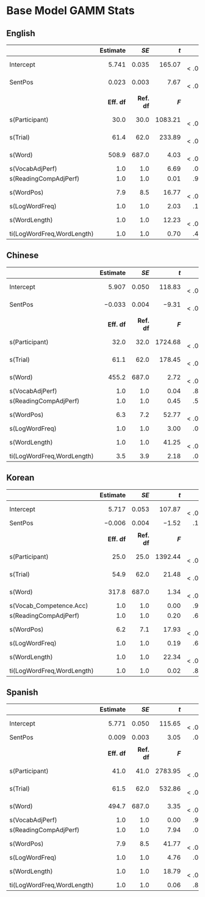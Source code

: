 # Base Model GAMM Stats

## English
|                            | **Estimate** |    ***SE*** |   ***t*** | ***p*** |
|----------------------------|-------------:|------------:|----------:|--------:|
| Intercept                  |      $5.741$ |     $0.035$ |  $165.07$ | $<.001$ |
| SentPos                    |      $0.023$ |     $0.003$ |    $7.67$ | $<.001$ |
|                            |              |             |           |         |
|                            |  **Eff. df** | **Ref. df** |   ***F*** | ***p*** |
| s(Participant)             |       $30.0$ |      $30.0$ | $1083.21$ | $<.001$ |
| s(Trial)                   |       $61.4$ |      $62.0$ |  $233.89$ | $<.001$ |
| s(Word)                    |      $508.9$ |     $687.0$ |    $4.03$ | $<.001$ |
| s(VocabAdjPerf)            |        $1.0$ |       $1.0$ |    $6.69$ |  $.010$ |
| s(ReadingCompAdjPerf)      |        $1.0$ |       $1.0$ |    $0.01$ |  $.935$ |
| s(WordPos)                 |        $7.9$ |       $8.5$ |   $16.77$ | $<.001$ |
| s(LogWordFreq)             |        $1.0$ |       $1.0$ |    $2.03$ |  $.154$ |
| s(WordLength)              |        $1.0$ |       $1.0$ |   $12.23$ | $<.001$ |
| ti(LogWordFreq,WordLength) |        $1.0$ |       $1.0$ |    $0.70$ |  $.403$ |

## Chinese
|                            | **Estimate** |    ***SE*** |   ***t*** | ***p*** |
|----------------------------|-------------:|------------:|----------:|--------:|
| Intercept                  |      $5.907$ |     $0.050$ |  $118.83$ | $<.001$ |
| SentPos                    |     $-0.033$ |     $0.004$ |   $-9.31$ | $<.001$ |
|                            |              |             |           |         |
|                            |  **Eff. df** | **Ref. df** |   ***F*** | ***p*** |
| s(Participant)             |       $32.0$ |      $32.0$ | $1724.68$ | $<.001$ |
| s(Trial)                   |       $61.1$ |      $62.0$ |  $178.45$ | $<.001$ |
| s(Word)                    |      $455.2$ |     $687.0$ |    $2.72$ | $<.001$ |
| s(VocabAdjPerf)            |        $1.0$ |       $1.0$ |    $0.04$ |  $.852$ |
| s(ReadingCompAdjPerf)      |        $1.0$ |       $1.0$ |    $0.45$ |  $.505$ |
| s(WordPos)                 |        $6.3$ |       $7.2$ |   $52.77$ | $<.001$ |
| s(LogWordFreq)             |        $1.0$ |       $1.0$ |    $3.00$ |  $.083$ |
| s(WordLength)              |        $1.0$ |       $1.0$ |   $41.25$ | $<.001$ |
| ti(LogWordFreq,WordLength) |        $3.5$ |       $3.9$ |    $2.18$ |  $.066$ |

## Korean
|                            | **Estimate** |    ***SE*** |   ***t*** | ***p*** |
|----------------------------|-------------:|------------:|----------:|--------:|
| Intercept                  |      $5.717$ |     $0.053$ |  $107.87$ | $<.001$ |
| SentPos                    |     $-0.006$ |     $0.004$ |   $-1.52$ |  $.128$ |
|                            |              |             |           |         |
|                            |  **Eff. df** | **Ref. df** |   ***F*** | ***p*** |
| s(Participant)             |       $25.0$ |      $25.0$ | $1392.44$ | $<.001$ |
| s(Trial)                   |       $54.9$ |      $62.0$ |   $21.48$ | $<.001$ |
| s(Word)                    |      $317.8$ |     $687.0$ |    $1.34$ | $<.001$ |
| s(Vocab_Competence.Acc)    |        $1.0$ |       $1.0$ |    $0.00$ |  $.964$ |
| s(ReadingCompAdjPerf)      |        $1.0$ |       $1.0$ |    $0.20$ |  $.655$ |
| s(WordPos)                 |        $6.2$ |       $7.1$ |   $17.93$ | $<.001$ |
| s(LogWordFreq)             |        $1.0$ |       $1.0$ |    $0.19$ |  $.661$ |
| s(WordLength)              |        $1.0$ |       $1.0$ |   $22.34$ | $<.001$ |
| ti(LogWordFreq,WordLength) |        $1.0$ |       $1.0$ |    $0.02$ |  $.882$ |

## Spanish
|                            | **Estimate** |    ***SE*** |   ***t*** | ***p*** |
|----------------------------|-------------:|------------:|----------:|--------:|
| Intercept                  |      $5.771$ |     $0.050$ |  $115.65$ | $<.001$ |
| SentPos                    |      $0.009$ |     $0.003$ |    $3.05$ |  $.002$ |
|                            |              |             |           |         |
|                            |  **Eff. df** | **Ref. df** |   ***F*** | ***p*** |
| s(Participant)             |       $41.0$ |      $41.0$ | $2783.95$ | $<.001$ |
| s(Trial)                   |       $61.5$ |      $62.0$ |  $532.86$ | $<.001$ |
| s(Word)                    |      $494.7$ |     $687.0$ |    $3.35$ | $<.001$ |
| s(VocabAdjPerf)            |        $1.0$ |       $1.0$ |    $0.00$ |  $.980$ |
| s(ReadingCompAdjPerf)      |        $1.0$ |       $1.0$ |    $7.94$ |  $.005$ |
| s(WordPos)                 |        $7.9$ |       $8.5$ |   $41.77$ | $<.001$ |
| s(LogWordFreq)             |        $1.0$ |       $1.0$ |    $4.76$ |  $.029$ |
| s(WordLength)              |        $1.0$ |       $1.0$ |   $18.79$ | $<.001$ |
| ti(LogWordFreq,WordLength) |        $1.0$ |       $1.0$ |    $0.06$ |  $.810$ |
